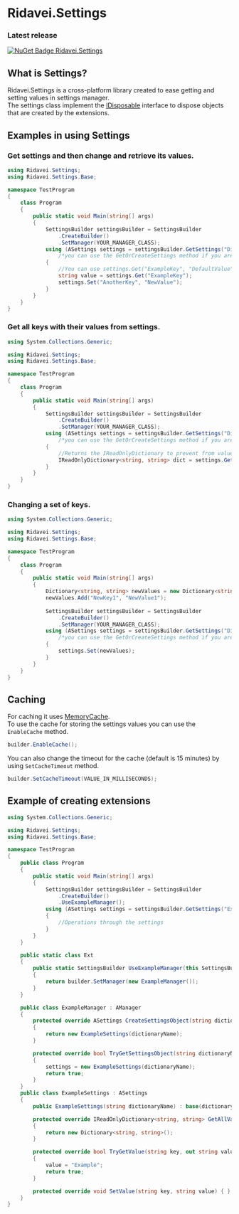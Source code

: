 # Ridavei.Settings

### Latest release
[![NuGet Badge Ridavei.Settings](https://buildstats.info/nuget/Ridavei.Settings)](https://www.nuget.org/packages/Ridavei.Settings)

## What is Settings?

Ridavei.Settings is a cross-platform library created to ease getting and setting values in settings manager.\
The settings class implement the [IDisposable](https://learn.microsoft.com/pl-pl/dotnet/api/system.idisposable) interface to dispose objects that are created by the extensions.

## Examples in using Settings

### Get settings and then change and retrieve its values.
```csharp
using Ridavei.Settings;
using Ridavei.Settings.Base;

namespace TestProgram
{
    class Program
    {
        public static void Main(string[] args)
        {
            SettingsBuilder settingsBuilder = SettingsBuilder
                .CreateBuilder()
                .SetManager(YOUR_MANAGER_CLASS);
            using (ASettings settings = settingsBuilder.GetSettings("DictionaryName")
                /*you can use the GetOrCreateSettings method if you are not sure if the settings dictionary exists*/)
            {
                //You can use settings.Get("ExampleKey", "DefaultValue") if you want to retrieve the default value if the key doesn't exists.
                string value = settings.Get("ExampleKey");
                settings.Set("AnotherKey", "NewValue");
            }
        }
    }
}
```
### Get all keys with their values from settings.
```csharp
using System.Collections.Generic;

using Ridavei.Settings;
using Ridavei.Settings.Base;

namespace TestProgram
{
    class Program
    {
        public static void Main(string[] args)
        {
            SettingsBuilder settingsBuilder = SettingsBuilder
                .CreateBuilder()
                .SetManager(YOUR_MANAGER_CLASS);
            using (ASettings settings = settingsBuilder.GetSettings("DictionaryName")
                /*you can use the GetOrCreateSettings method if you are not sure if the settings dictionary exists*/)
            {
                //Returns the IReadOnlyDictionary to prevent from value changing.
                IReadOnlyDictionary<string, string> dict = settings.GetAll();
            }
        }
    }
}
```
### Changing a set of keys.
```csharp
using System.Collections.Generic;

using Ridavei.Settings;
using Ridavei.Settings.Base;

namespace TestProgram
{
    class Program
    {
        public static void Main(string[] args)
        {
            Dictionary<string, string> newValues = new Dictionary<string, string>();
            newValues.Add("NewKey1", "NewValue1");
            
            SettingsBuilder settingsBuilder = SettingsBuilder
                .CreateBuilder()
                .SetManager(YOUR_MANAGER_CLASS);
            using (ASettings settings = settingsBuilder.GetSettings("DictionaryName")
                /*you can use the GetOrCreateSettings method if you are not sure if the settings dictionary exists*/)
            {
                settings.Set(newValues);
            }
        }
    }
}
```

## Caching

For caching it uses [MemoryCache](https://learn.microsoft.com/pl-pl/dotnet/api/system.runtime.caching.memorycache).\
To use the cache for storing the settings values you can use the `EnableCache` method.
```csharp
builder.EnableCache();
```
You can also change the timeout for the cache (default is 15 minutes) by using `SetCacheTimeout` method.
```csharp
builder.SetCacheTimeout(VALUE_IN_MILLISECONDS);
```

## Example of creating extensions
```csharp
using System.Collections.Generic;

using Ridavei.Settings;
using Ridavei.Settings.Base;

namespace TestProgram
{
    public class Program
    {
        public static void Main(string[] args)
        {
            SettingsBuilder settingsBuilder = SettingsBuilder
                .CreateBuilder()
                .UseExampleManager();
            using (ASettings settings = settingsBuilder.GetSettings("ExampleDictionary"))
            {
                //Operations through the settings
            }
        }
    }

    public static class Ext
    {
        public static SettingsBuilder UseExampleManager(this SettingsBuilder builder)
        {
            return builder.SetManager(new ExampleManager());
        }
    }

    public class ExampleManager : AManager
    {
        protected override ASettings CreateSettingsObject(string dictionaryName)
        {
            return new ExampleSettings(dictionaryName);
        }

        protected override bool TryGetSettingsObject(string dictionaryName, out ASettings settings)
        {
            settings = new ExampleSettings(dictionaryName);
            return true;
        }
    }
    public class ExampleSettings : ASettings
    {
        public ExampleSettings(string dictionaryName) : base(dictionaryName) { }

        protected override IReadOnlyDictionary<string, string> GetAllValues()
        {
            return new Dictionary<string, string>();
        }

        protected override bool TryGetValue(string key, out string value)
        {
            value = "Example";
            return true;
        }

        protected override void SetValue(string key, string value) { }
    }
}
```
